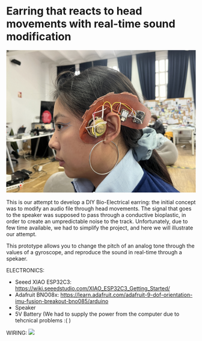 # Earring that reacts to head movements with real-time sound modification

![](IMG_7505.JPG)

This is our attempt to develop a DIY Bio-Electrical earring: the initial concept was to modify an audio file through head movements.
The signal that goes to the speaker was supposed to pass through a conductive bioplastic, in order to create an umpredictable noise to the track. 
Unfortunately, due to few time available, we had to simplify the project, and here we will illustrate our attempt.

This prototype allows you to change the pitch of an analog tone through the values of a gyroscope, and reproduce the sound in real-time through a spekaer.

ELECTRONICS:
- Seeed XIAO ESP32C3: https://wiki.seeedstudio.com/XIAO_ESP32C3_Getting_Started/
- Adafruit BNO08x: https://learn.adafruit.com/adafruit-9-dof-orientation-imu-fusion-breakout-bno085/arduino
- Speaker
- 5V Battery (We had to supply the power from the computer due to tehcnical problems :( )

WIRING: 
![](IMG_7504.JPG)